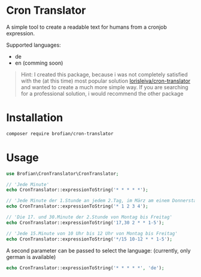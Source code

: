 # Cron Translator
A simple tool to create a readable text for humans from a cronjob expression.

Supported languages:
- de
- en (comming soon)

> Hint: I created this package, because i was not completely satisfied with the (at this time) most popular solution [lorisleiva/cron-translator](https://packagist.org/packages/lorisleiva/cron-translator) and wanted to create a much more simple way. If you are searching for a professional solution, i would recommend the other package

# Installation
```sh
composer require brofian/cron-translator
```

# Usage
```php
use Brofian\CronTranslator\CronTranslator;

// 'Jede Minute'
echo CronTranslator::expressionToString('* * * * *');

// 'Jede Minute der 1.Stunde an jedem 2.Tag, im März am einem Donnerstag'
echo CronTranslator::expressionToString('* 1 2 3 4');

// 'Die 17. und 30.Minute der 2.Stunde von Montag bis Freitag'
echo CronTranslator::expressionToString('17,30 2 * * 1-5');

// 'Jede 15.Minute von 10 Uhr bis 12 Uhr von Montag bis Freitag'
echo CronTranslator::expressionToString('*/15 10-12 * * 1-5');
```
A second parameter can be passed to select the language: (currently, only german is available)
```php
echo CronTranslator::expressionToString('* * * * *', 'de');
```
